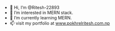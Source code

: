 - 👋 Hi, I’m @Ritesh-22893
- 👀 I’m interested in MERN stack.
- 🌱 I’m currently learning MERN.
- 📫 visit my portfolio at www.pokhrelritesh.com.np


<!---
Ritesh-22893/Ritesh-22893 is a ✨ special ✨ repository because its `README.md` (this file) appears on your GitHub profile.
You can click the Preview link to take a look at your changes.
--->
